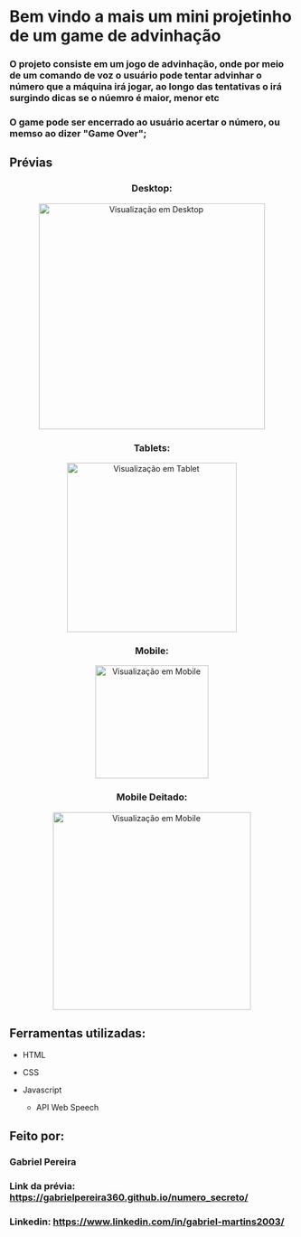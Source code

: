 # Bem vindo a mais um mini projetinho de um game de advinhação
### O projeto consiste em um jogo de advinhação, onde por meio de um comando de voz o usuário pode tentar advinhar o número que a máquina irá jogar, ao longo das tentativas o irá surgindo dicas se o núemro é maior, menor etc
### O game pode ser encerrado ao usuário acertar o número, ou memso ao dizer "Game Over";

## Prévias

<div align="center">
  <div>
    <h3>Desktop:</h3> 
       <img src="https://i.ibb.co/ypNBDs5/gabrielpereira360-github-io-numero-secreto-Nest-Hub-Max.png" width="400px" alt="Visualização em Desktop"/>
  </div>
  
  <div>
  <h3>Tablets:</h3> 
    <img src="https://i.ibb.co/cFTM6rF/gabrielpereira360-github-io-numero-secreto-i-Pad.png" width="300px" alt="Visualização em Tablet"/>
  </div>
  
  <div>
  <h3>Mobile:</h3>
    <img src="https://i.ibb.co/gVgck86/gabrielpereira360-github-io-numero-secreto-Moto-G4.png" width="200px" alt="Visualização em Mobile"/>
  </div>

   <div>
  <h3>Mobile Deitado:</h3>
    <img src="https://i.ibb.co/QfrhnzB/gabrielpereira360-github-io-numero-secreto-Nexus-5-X.png" width="350px" alt="Visualização em Mobile"/>
  </div>
</div>

## Ferramentas utilizadas:

* HTML

* CSS

* Javascript
    * API Web Speech

## Feito por:

### Gabriel Pereira

### Link da prévia: https://gabrielpereira360.github.io/numero_secreto/
### Linkedin: https://www.linkedin.com/in/gabriel-martins2003/
